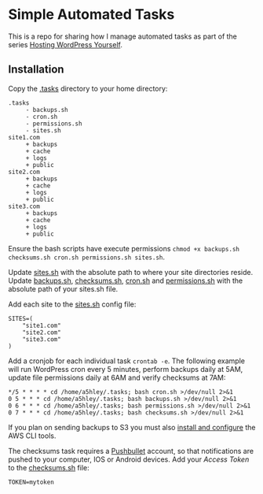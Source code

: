 # Simple Automated Tasks

This is a repo for sharing how I manage automated tasks as part of the series [Hosting WordPress Yourself](https://deliciousbrains.com/hosting-wordpress-setup-secure-virtual-server/).

## Installation

Copy the [.tasks](https://github.com/A5hleyRich/simple-automated-tasks/tree/master/.tasks) directory to your home directory:

```
.tasks
     - backups.sh
     - cron.sh
     - permissions.sh
     - sites.sh
site1.com
     + backups
     + cache
     + logs
     + public
site2.com
     + backups
     + cache
     + logs
     + public
site3.com
     + backups
     + cache
     + logs
     + public
```

Ensure the bash scripts have execute permissions `chmod +x backups.sh checksums.sh cron.sh permissions.sh sites.sh`.

Update [sites.sh](https://github.com/A5hleyRich/simple-automated-tasks/blob/master/.tasks/sites.sh#L4) with the absolute path to where your site directories reside. Update [backups.sh](https://github.com/A5hleyRich/simple-automated-tasks/blob/master/.tasks/backups.sh#L4), [checksums.sh](https://github.com/A5hleyRich/simple-automated-tasks/blob/master/.tasks/checksums.sh#L4), [cron.sh](https://github.com/A5hleyRich/simple-automated-tasks/blob/master/.tasks/cron.sh#L4) and [permissions.sh](https://github.com/A5hleyRich/simple-automated-tasks/blob/master/.tasks/permissions.sh#L4) with the absolute path of your sites.sh file.

Add each site to the [sites.sh](https://github.com/A5hleyRich/simple-automated-tasks/blob/master/.tasks/sites.sh#L7) config file:

```
SITES=(
	"site1.com"
	"site2.com"
	"site3.com"
)
```

Add a cronjob for each individual task `crontab -e`. The following example will run WordPress cron every 5 minutes, perform backups daily at 5AM, update file permissions daily at 6AM and verify checksums at 7AM:

```
*/5 * * * * cd /home/a5hley/.tasks; bash cron.sh >/dev/null 2>&1
0 5 * * * cd /home/a5hley/.tasks; bash backups.sh >/dev/null 2>&1
0 6 * * * cd /home/a5hley/.tasks; bash permissions.sh >/dev/null 2>&1
0 7 * * * cd /home/a5hley/.tasks; bash checksums.sh >/dev/null 2>&1
```

If you plan on sending backups to S3 you must also [install and configure](https://deliciousbrains.com/backup-wordpress-amazon-glacier/#installing-aws) the AWS CLI tools.

The checksums task requires a [Pushbullet](https://www.pushbullet.com) account, so that notifications are pushed to your computer, IOS or Android devices. Add your _Access Token_ to the [checksums.sh](https://github.com/A5hleyRich/simple-automated-tasks/blob/master/.tasks/checksums.sh#L7) file:

```
TOKEN=mytoken
```